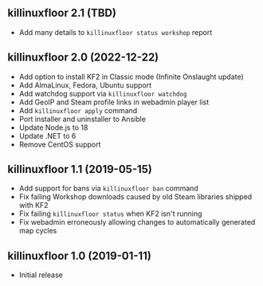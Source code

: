 ## killinuxfloor 2.1 (TBD)

* Add many details to `killinuxfloor status workshop` report

## killinuxfloor 2.0 (2022-12-22)

* Add option to install KF2 in Classic mode (Infinite Onslaught update)
* Add AlmaLinux, Fedora, Ubuntu support
* Add watchdog support via `killinuxfloor watchdog`
* Add GeoIP and Steam profile links in webadmin player list
* Add `killinuxfloor apply` command
* Port installer and uninstaller to Ansible
* Update Node.js to 18
* Update .NET to 6
* Remove CentOS support

## killinuxfloor 1.1 (2019-05-15)

* Add support for bans via `killinuxfloor ban` command
* Fix failing Workshop downloads caused by old Steam libraries shipped with KF2
* Fix failing `killinuxfloor status` when KF2 isn't running
* Fix webadmin erroneously allowing changes to automatically generated map cycles

## killinuxfloor 1.0 (2019-01-11)

* Initial release
